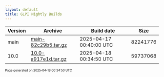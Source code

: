 ```yaml
---
layout: default
title: GLPI Nightly Builds
---
```


Version|Archive|Build date|Size
---|---|---|---
main|[main-82c29b5.tar.gz](main-82c29b5.tar.gz)|2025-04-17 00:40:00 UTC|82241776
10.0|[10.0-a917e1d.tar.gz](10.0-a917e1d.tar.gz)|2025-04-18 00:34:50 UTC|59737068

<font size="1">Page generated on 2025-04-18 00:34:50 UTC</font>
